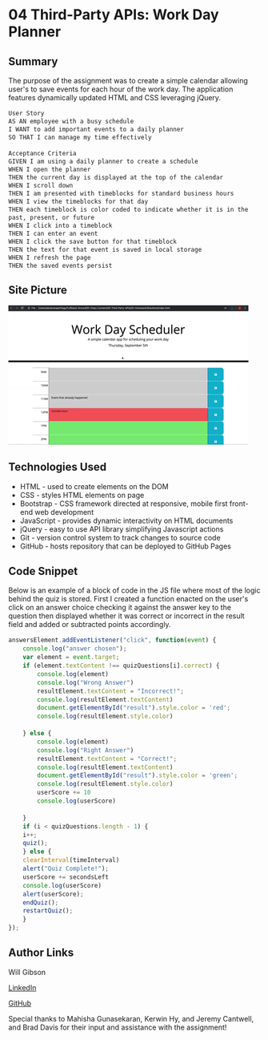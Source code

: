 # 04 Third-Party APIs: Work Day Planner

## Summary 

The purpose of the assignment was to create a simple calendar allowing user's to save events for each hour of the work day. The application features dynamically updated HTML and CSS leveraging jQuery.

```
User Story
AS AN employee with a busy schedule
I WANT to add important events to a daily planner
SO THAT I can manage my time effectively

Acceptance Criteria
GIVEN I am using a daily planner to create a schedule
WHEN I open the planner
THEN the current day is displayed at the top of the calendar
WHEN I scroll down
THEN I am presented with timeblocks for standard business hours
WHEN I view the timeblocks for that day
THEN each timeblock is color coded to indicate whether it is in the past, present, or future
WHEN I click into a timeblock
THEN I can enter an event
WHEN I click the save button for that timeblock
THEN the text for that event is saved in local storage
WHEN I refresh the page
THEN the saved events persist
```

## Site Picture
![Site](Assets/05-third-party-apis-homework-demo.gif)

## Technologies Used
- HTML - used to create elements on the DOM
- CSS - styles HTML elements on page
- Bootstrap - CSS framework directed at responsive, mobile first front-end web development
- JavaScript - provides dynamic interactivity on HTML documents
- jQuery - easy to use API library simplifying Javascript actions
- Git - version control system to track changes to source code
- GitHub - hosts repository that can be deployed to GitHub Pages

## Code Snippet

Below is an example of a block of code in the JS file where most of the logic behind the quiz is stored. First I created a function enacted on the user's click on an answer choice checking it against the answer key to the question then displayed whether it was correct or incorrect in the result field and added or subtracted points accordingly. 

```js
answersElement.addEventListener("click", function(event) {
    console.log("answer chosen");
    var element = event.target;
    if (element.textContent !== quizQuestions[i].correct) {
        console.log(element)
        console.log("Wrong Answer")
        resultElement.textContent = "Incorrect!";
        console.log(resultElement.textContent)
        document.getElementById("result").style.color = 'red';            
        console.log(resultElement.style.color)

    } else {
        console.log(element)
        console.log("Right Answer")
        resultElement.textContent = "Correct!";
        console.log(resultElement.textContent)
        document.getElementById("result").style.color = 'green';            
        console.log(resultElement.style.color)
        userScore += 10
        console.log(userScore)

    }
    if (i < quizQuestions.length - 1) {
    i++;
    quiz();
    } else {
    clearInterval(timeInterval)    
    alert("Quiz Complete!");
    userScore += secondsLeft
    console.log(userScore)
    alert(userScore);
    endQuiz();
    restartQuiz();
    }
});
```

## Author Links

Will Gibson

[LinkedIn](https://www.linkedin.com/in/wtgibson/)

[GitHub](https://github.com/wtgibson/4-code-quiz)

Special thanks to Mahisha Gunasekaran, Kerwin Hy, and Jeremy Cantwell, and Brad Davis for their input and assistance with the assignment!